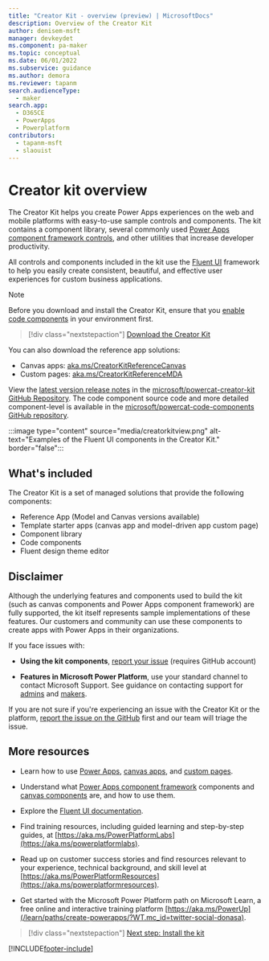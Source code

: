 ```yaml
---
title: "Creator Kit - overview (preview) | MicrosoftDocs"
description: Overview of the Creator Kit
author: denisem-msft
manager: devkeydet
ms.component: pa-maker
ms.topic: conceptual
ms.date: 06/01/2022
ms.subservice: guidance
ms.author: demora
ms.reviewer: tapanm
search.audienceType: 
  - maker
search.app: 
  - D365CE
  - PowerApps
  - Powerplatform
contributors:
  - tapanm-msft
  - slaouist
---
```


# Creator kit overview

The Creator Kit helps you create Power Apps experiences on the web and mobile platforms with easy-to-use sample controls and components. The kit contains a component library, several commonly used [Power Apps component framework controls](/power-apps/developer/component-framework/overview), and other utilities that increase developer productivity. 

All controls and components included in the kit use the [Fluent UI](https://developer.microsoft.com/fluentui#/) framework to help you easily create consistent, beautiful, and effective user experiences for custom business applications.

> [!NOTE]
> Before you download and install the Creator Kit, ensure that you [enable code components](/power-apps/developer/component-framework/component-framework-for-canvas-apps#enable-the-power-apps-component-framework-feature) in your environment first.

> [!div class="nextstepaction"]
> [Download the Creator Kit](https://aka.ms/creatorkitdownload)

You can also download the reference app solutions: 
- Canvas apps: [aka.ms/CreatorKitReferenceCanvas](https://aka.ms/CreatorKitReferenceCanvas) 
- Custom pages: [aka.ms/CreatorKitReferenceMDA](https://aka.ms/Creatorkitreferencemda)

View the [latest version release notes](https://aka.ms/creatorkitlatestrelease) in the [microsoft/powercat-creator-kit GitHub Repository](https://github.com/microsoft/powercat-creator-kit). The code component source code and more detailed component-level is available in the [microsoft/powercat-code-components GitHub repository](https://github.com/microsoft/powercat-code-components).

:::image type="content" source="media/creatorkitview.png" alt-text="Examples of the Fluent UI components in the Creator Kit." border="false":::

## What's included

The Creator Kit is a set of managed solutions that provide the following components:

- Reference App (Model and Canvas versions available)
- Template starter apps (canvas app and model-driven app custom page)
- Component library
- Code components
- Fluent design theme editor

## Disclaimer

Although the underlying features and components used to build the kit (such as canvas components and Power Apps component framework) are fully supported, the kit itself represents sample implementations of these features. Our customers and community can use these components to create apps with Power Apps in their organizations.

If you face issues with:

- **Using the kit components**, [report your issue](https://aka.ms/Creator-Kit-Issues) (requires GitHub account)

- **Features in Microsoft Power Platform**, use your standard channel to contact Microsoft Support. See guidance on contacting support for [admins]() and [makers](https://powerapps.microsoft.com/en-us/support/).

If you are not sure if you're experiencing an issue with the Creator Kit or the platform, [report the issue on the GitHub](https://aka.ms/Creator-Kit-Issues) first and our team will triage the issue.

## More resources

- Learn how to use [Power Apps](/power-apps), [canvas apps](/power-apps/maker/canvas-apps/dev-enterprise-intro), and [custom pages](/power-apps/maker/model-driven-apps/model-app-page-overview).

- Understand what [Power Apps component framework](/power-apps/developer/component-framework/custom-controls-overview) components and [canvas components](/power-apps/maker/canvas-apps/create-component) are, and how to use them.

- Explore the [Fluent UI documentation](https://developer.microsoft.com/fluentui#/).

- Find training resources, including guided learning and step-by-step guides, at [https://aka.ms/PowerPlatformLabs](https://aka.ms/powerplatformlabs).

- Read up on customer success stories and find resources relevant to your experience, technical background, and skill level at [https://aka.ms/PowerPlatformResources](https://aka.ms/powerplatformresources).

- Get started with the Microsoft Power Platform path on Microsoft Learn, a free online and interactive training platform [https://aka.ms/PowerUp](/learn/paths/create-powerapps/?WT.mc_id=twitter-social-donasa).

> [!div class="nextstepaction"]
> [Next step: Install the kit](setup.md)

[!INCLUDE[footer-include](../../includes/footer-banner.md)]
